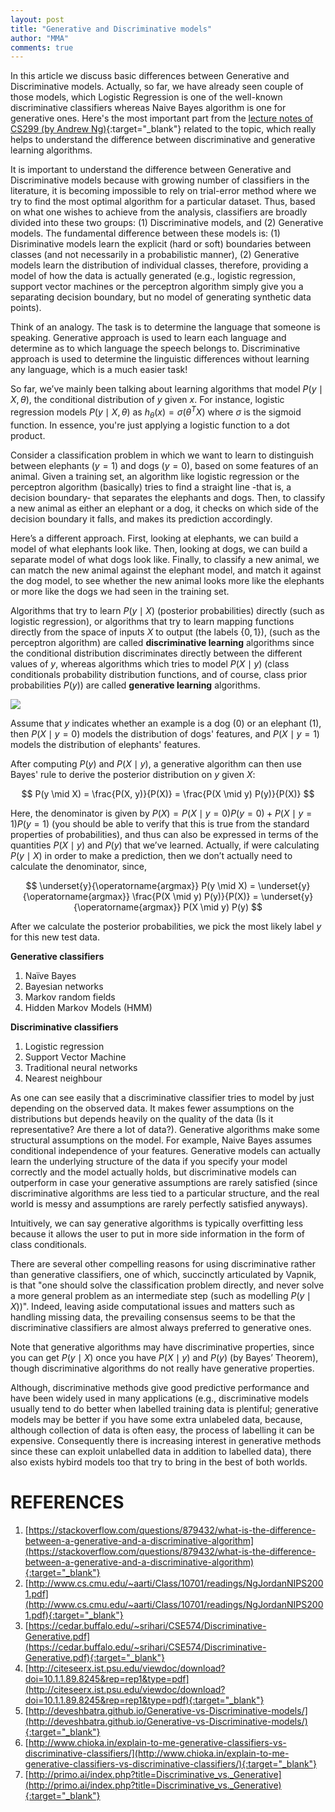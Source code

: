 ```yaml
---
layout: post
title: "Generative and Discriminative models"
author: "MMA"
comments: true
---
```


In this article we discuss basic differences between Generative and Discriminative models. Actually, so far, we have already seen couple of those models, which Logistic Regression is one of the well-known discriminative classifiers whereas Naive Bayes algorithm is one for generative ones. Here's the most important part from the [lecture notes of CS299 (by Andrew Ng)](http://cs229.stanford.edu/notes/cs229-notes2.pdf){:target="_blank"} related to the topic, which really helps to understand the difference between discriminative and generative learning algorithms.

It is important to understand the difference between Generative and Discriminative models because with growing number of classifiers in the literature, it is becoming impossible to rely on trial-error method where we try to find the most optimal algorithm for a particular dataset. Thus, based on what one wishes to achieve from the analysis, classifiers are broadly divided into these two groups: (1) Discriminative models, and (2) Generative models. The fundamental difference between these models is: (1) Disriminative models learn the explicit (hard or soft) boundaries between classes (and not necessarily in a probabilistic manner), (2) Generative models learn the distribution of individual classes, therefore, providing a model of how the data is actually generated (e.g., logistic regression, support vector machines or the perceptron algorithm simply give you a separating decision boundary, but no model of generating synthetic data points).
 
Think of an analogy. The task is to determine the language that someone is speaking. Generative approach is used to learn each language and determine as to which language the speech belongs to. Discriminative approach is used to determine the linguistic differences without learning any language, which is a much easier task!

So far, we’ve mainly been talking about learning algorithms that model $P(y \mid X, \theta)$, the conditional distribution of $y$ given $x$. For instance, logistic regression models $P(y \mid X, \theta)$ as $h_{\theta}(x) = \sigma(\theta^{T} X)$ where $\sigma$ is the sigmoid function. In essence, you're just applying a logistic function to a dot product.

Consider a classification problem in which we want to learn to distinguish between elephants ($y = 1$) and dogs ($y = 0$), based on some features of an animal. Given a training set, an algorithm like logistic regression or the perceptron algorithm (basically) tries to find a straight line -that is, a decision boundary- that separates the elephants and dogs. Then, to classify a new animal as either an elephant or a dog, it checks on which side of the decision boundary it falls, and makes its prediction accordingly.

Here’s a different approach. First, looking at elephants, we can build a model of what elephants look like. Then, looking at dogs, we can build a separate model of what dogs look like. Finally, to classify a new animal, we can match the new animal against the elephant model, and match it against the dog model, to see whether the new animal looks more like the elephants or more like the dogs we had seen in the training set.

Algorithms that try to learn $P(y \mid X)$ (posterior probabilities) directly (such as logistic regression), or algorithms that try to learn mapping functions directly from the space of inputs $X$ to output (the labels $\{0, 1\}$), (such as the perceptron algorithm) are called **discriminative learning** algorithms since the conditional distribution discriminates directly between the different values of $y$, whereas algorithms which tries to model $P(X \mid y)$ (class conditionals probability distribution functions, and of course, class prior probabilities $P(y)$) are called **generative learning** algorithms.

![](https://github.com/mmuratarat/mmuratarat.github.io/blob/master/_posts/images/generative_discriminative_models.png?raw=true)

Assume that $y$ indicates whether an example is a dog (0) or an elephant (1), then $P(X \mid y = 0)$ models the distribution of dogs' features, and $P(X \mid y = 1)$ models the distribution of elephants' features.

After computing $P(y)$ and $P(X \mid y)$, a generative algorithm can then use Bayes' rule to derive the posterior distribution on $y$ given $X$:

$$
P(y \mid X) = \frac{P(X, y)}{P(X)} = \frac{P(X \mid y) P(y)}{P(X)}
$$

Here, the denominator is given by $P(X) = P(X \mid y = 0)P(y=0) + P(X \mid y = 1)P(y=1)$ (you should be able to verify that this is true from the standard properties of probabilities), and thus can also be expressed in terms of the quantities $P(X \mid y)$ and $P(y)$ that we’ve learned. Actually, if were calculating $P(y \mid X)$ in order to make a prediction, then we don’t actually need to calculate the denominator, since,

$$
\underset{y}{\operatorname{argmax}} P(y \mid X) = \underset{y}{\operatorname{argmax}} \frac{P(X \mid y) P(y)}{P(X)} = \underset{y}{\operatorname{argmax}} P(X \mid y) P(y)
$$

After we calculate the posterior probabilities, we pick the most likely label $y$ for this new test data.

**Generative classifiers**
1. Naïve Bayes
2. Bayesian networks
3. Markov random fields
4. Hidden Markov Models (HMM)

**Discriminative classifiers**
1. Logistic regression
2. Support Vector Machine
4. Traditional neural networks
4. Nearest neighbour

As one can see easily that a discriminative classifier tries to model by just depending on the observed data. It makes fewer assumptions on the distributions but depends heavily on the quality of the data (Is it representative? Are there a lot of data?). Generative algorithms make some structural assumptions on the model. For example, Naive Bayes assumes conditional independence of your features. Generative models can actually learn the underlying structure of the data if you specify your model correctly and the model actually holds, but discriminative models can outperform in case your generative assumptions are rarely satisfied (since discriminative algorithms are less tied to a particular structure, and the real world is messy and assumptions are rarely perfectly satisfied anyways). 

Intuitively, we can say generative algorithms is typically overfitting less because it allows the user to put in more side information in the form of class conditionals.

There are several other compelling reasons for using discriminative rather than generative classifiers, one of which, succinctly articulated by Vapnik, is that "one should solve the classification problem directly, and never solve a more general problem as an intermediate step (such as modelling $P(y \mid X)$)". Indeed, leaving aside computational issues and matters such as handling missing data, the prevailing consensus seems to be that the discriminative classifiers are almost always preferred to generative ones.

Note that generative algorithms may have discriminative properties, since you can get $P(y \mid X)$ once you have $P(X \mid y)$ and $P(y)$ (by Bayes’ Theorem), though discriminative algorithms do not really have generative properties.

Although, discriminative methods give good predictive performance and have been widely used in many applications (e.g., discriminative models usually tend to do better when labelled training data is plentiful; generative models may be better if you have some extra unlabeled data, because, although collection of data is often easy, the process of labelling it can be expensive. Consequently there is increasing interest in generative methods since these can exploit unlabelled data in addition to labelled data), there also exists hybird models too that try to bring in the best of both worlds.

# REFERENCES
1. [https://stackoverflow.com/questions/879432/what-is-the-difference-between-a-generative-and-a-discriminative-algorithm](https://stackoverflow.com/questions/879432/what-is-the-difference-between-a-generative-and-a-discriminative-algorithm){:target="_blank"}
2. [http://www.cs.cmu.edu/~aarti/Class/10701/readings/NgJordanNIPS2001.pdf](http://www.cs.cmu.edu/~aarti/Class/10701/readings/NgJordanNIPS2001.pdf){:target="_blank"}
3. [https://cedar.buffalo.edu/~srihari/CSE574/Discriminative-Generative.pdf](https://cedar.buffalo.edu/~srihari/CSE574/Discriminative-Generative.pdf){:target="_blank"}
4. [http://citeseerx.ist.psu.edu/viewdoc/download?doi=10.1.1.89.8245&rep=rep1&type=pdf](http://citeseerx.ist.psu.edu/viewdoc/download?doi=10.1.1.89.8245&rep=rep1&type=pdf){:target="_blank"}
5. [http://deveshbatra.github.io/Generative-vs-Discriminative-models/](http://deveshbatra.github.io/Generative-vs-Discriminative-models/){:target="_blank"}
6. [http://www.chioka.in/explain-to-me-generative-classifiers-vs-discriminative-classifiers/](http://www.chioka.in/explain-to-me-generative-classifiers-vs-discriminative-classifiers/){:target="_blank"}
7. [http://primo.ai/index.php?title=Discriminative_vs._Generative](http://primo.ai/index.php?title=Discriminative_vs._Generative){:target="_blank"}
